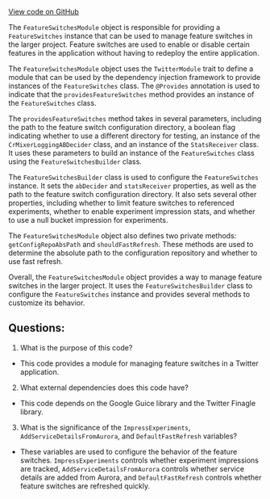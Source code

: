 [View code on GitHub](https://github.com/misbahsy/the-algorithm/cr-mixer/server/src/main/scala/com/twitter/cr_mixer/module/core/FeatureSwitchesModule.scala)

The `FeatureSwitchesModule` object is responsible for providing a `FeatureSwitches` instance that can be used to manage feature switches in the larger project. Feature switches are used to enable or disable certain features in the application without having to redeploy the entire application. 

The `FeatureSwitchesModule` object uses the `TwitterModule` trait to define a module that can be used by the dependency injection framework to provide instances of the `FeatureSwitches` class. The `@Provides` annotation is used to indicate that the `providesFeatureSwitches` method provides an instance of the `FeatureSwitches` class. 

The `providesFeatureSwitches` method takes in several parameters, including the path to the feature switch configuration directory, a boolean flag indicating whether to use a different directory for testing, an instance of the `CrMixerLoggingABDecider` class, and an instance of the `StatsReceiver` class. It uses these parameters to build an instance of the `FeatureSwitches` class using the `FeatureSwitchesBuilder` class. 

The `FeatureSwitchesBuilder` class is used to configure the `FeatureSwitches` instance. It sets the `abDecider` and `statsReceiver` properties, as well as the path to the feature switch configuration directory. It also sets several other properties, including whether to limit feature switches to referenced experiments, whether to enable experiment impression stats, and whether to use a null bucket impression for experiments. 

The `FeatureSwitchesModule` object also defines two private methods: `getConfigRepoAbsPath` and `shouldFastRefresh`. These methods are used to determine the absolute path to the configuration repository and whether to use fast refresh. 

Overall, the `FeatureSwitchesModule` object provides a way to manage feature switches in the larger project. It uses the `FeatureSwitchesBuilder` class to configure the `FeatureSwitches` instance and provides several methods to customize its behavior.
## Questions: 
 1. What is the purpose of this code?
- This code provides a module for managing feature switches in a Twitter application.

2. What external dependencies does this code have?
- This code depends on the Google Guice library and the Twitter Finagle library.

3. What is the significance of the `ImpressExperiments`, `AddServiceDetailsFromAurora`, and `DefaultFastRefresh` variables?
- These variables are used to configure the behavior of the feature switches. `ImpressExperiments` controls whether experiment impressions are tracked, `AddServiceDetailsFromAurora` controls whether service details are added from Aurora, and `DefaultFastRefresh` controls whether feature switches are refreshed quickly.